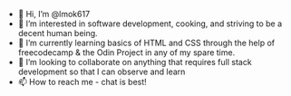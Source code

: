 - 👋 Hi, I’m @lmok617
- 👀 I’m interested in software development, cooking, and striving to be a decent human being.
- 🌱 I’m currently learning basics of HTML and CSS through the help of freecodecamp & the Odin Project in any of my spare time.
- 💞️ I’m looking to collaborate on anything that requires full stack development so that I can observe and learn
- 📫 How to reach me - chat is best!

<!---
lmok617/lmok617 is a ✨ special ✨ repository because its `README.md` (this file) appears on your GitHub profile.
You can click the Preview link to take a look at your changes.
--->

